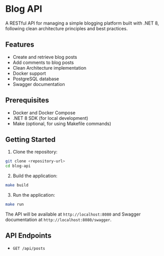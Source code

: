 # Blog API

A RESTful API for managing a simple blogging platform built with .NET 8, following clean architecture principles and best practices.

## Features

- Create and retrieve blog posts
- Add comments to blog posts
- Clean Architecture implementation
- Docker support
- PostgreSQL database
- Swagger documentation

## Prerequisites

- Docker and Docker Compose
- .NET 8 SDK (for local development)
- Make (optional, for using Makefile commands)

## Getting Started

1. Clone the repository:
```bash
git clone <repository-url>
cd blog-api
```

2. Build the application:
```bash
make build
```

3. Run the application:
```bash
make run
```

The API will be available at `http://localhost:8080` and Swagger documentation at `http://localhost:8080/swagger`.

## API Endpoints

- `GET /api/posts`